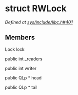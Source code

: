 # struct RWLock

*Defined at [sys/include/libc.h#401](https://github.com/Harvey-OS/harvey/blob/main/sys/include/libc.h#401)*

## Members

Lock lock

public int _readers

public int writer

public QLp * head

public QLp * tail




